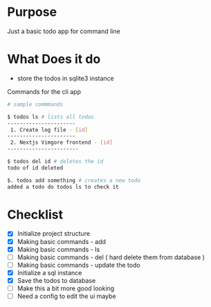 # Purpose

Just a basic todo app for command line

# What Does it do

- store the todos in sqlite3 instance

Commands for the cli app

```bash
# sample commmands

$ todos ls # lists all todos
----------------------
 1. Create log file - [id]
----------------------
 2. Nextjs Vimgore frontend - [id]
-----------------------

$ todos del id # deletes the id
todo of id deleted

$. todos add something # creates a new todo
added a todo do todos ls to check it

```

# Checklist

- [x] Initialize project structure
- [x] Making basic commands - add
- [x] Making basic commands - ls
- [ ] Making basic commands - del ( hard delete them from database )
- [ ] Making basic commands - update the todo
- [x] Initialize a sql instance
- [x] Save the todos to database
- [ ] Make this a bit more good looking
- [ ] Need a config to edit the ui maybe
